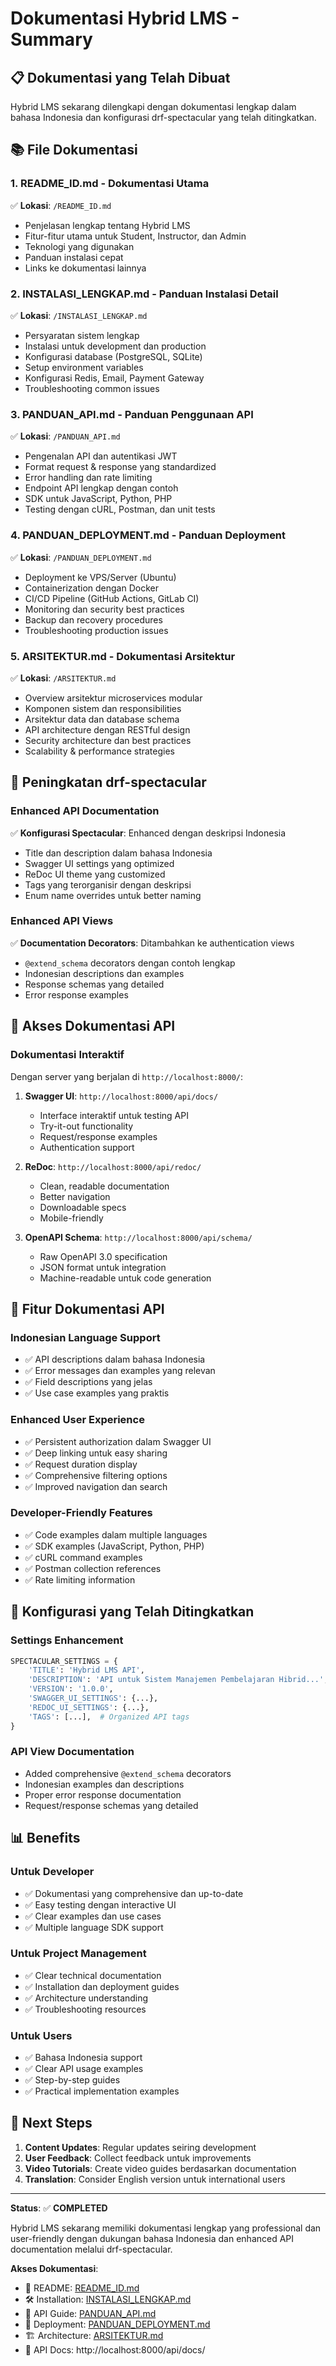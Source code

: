 # Dokumentasi Hybrid LMS - Summary

## 📋 Dokumentasi yang Telah Dibuat

Hybrid LMS sekarang dilengkapi dengan dokumentasi lengkap dalam bahasa Indonesia dan konfigurasi drf-spectacular yang telah ditingkatkan.

## 📚 File Dokumentasi

### 1. README_ID.md - Dokumentasi Utama

✅ **Lokasi**: `/README_ID.md`

- Penjelasan lengkap tentang Hybrid LMS
- Fitur-fitur utama untuk Student, Instructor, dan Admin
- Teknologi yang digunakan
- Panduan instalasi cepat
- Links ke dokumentasi lainnya

### 2. INSTALASI_LENGKAP.md - Panduan Instalasi Detail

✅ **Lokasi**: `/INSTALASI_LENGKAP.md`

- Persyaratan sistem lengkap
- Instalasi untuk development dan production
- Konfigurasi database (PostgreSQL, SQLite)
- Setup environment variables
- Konfigurasi Redis, Email, Payment Gateway
- Troubleshooting common issues

### 3. PANDUAN_API.md - Panduan Penggunaan API

✅ **Lokasi**: `/PANDUAN_API.md`

- Pengenalan API dan autentikasi JWT
- Format request & response yang standardized
- Error handling dan rate limiting
- Endpoint API lengkap dengan contoh
- SDK untuk JavaScript, Python, PHP
- Testing dengan cURL, Postman, dan unit tests

### 4. PANDUAN_DEPLOYMENT.md - Panduan Deployment

✅ **Lokasi**: `/PANDUAN_DEPLOYMENT.md`

- Deployment ke VPS/Server (Ubuntu)
- Containerization dengan Docker
- CI/CD Pipeline (GitHub Actions, GitLab CI)
- Monitoring dan security best practices
- Backup dan recovery procedures
- Troubleshooting production issues

### 5. ARSITEKTUR.md - Dokumentasi Arsitektur

✅ **Lokasi**: `/ARSITEKTUR.md`

- Overview arsitektur microservices modular
- Komponen sistem dan responsibilities
- Arsitektur data dan database schema
- API architecture dengan RESTful design
- Security architecture dan best practices
- Scalability & performance strategies

## 🚀 Peningkatan drf-spectacular

### Enhanced API Documentation

✅ **Konfigurasi Spectacular**: Enhanced dengan deskripsi Indonesia

- Title dan description dalam bahasa Indonesia
- Swagger UI settings yang optimized
- ReDoc UI theme yang customized
- Tags yang terorganisir dengan deskripsi
- Enum name overrides untuk better naming

### Enhanced API Views

✅ **Documentation Decorators**: Ditambahkan ke authentication views

- `@extend_schema` decorators dengan contoh lengkap
- Indonesian descriptions dan examples
- Response schemas yang detailed
- Error response examples

## 📖 Akses Dokumentasi API

### Dokumentasi Interaktif

Dengan server yang berjalan di `http://localhost:8000/`:

1. **Swagger UI**: `http://localhost:8000/api/docs/`

   - Interface interaktif untuk testing API
   - Try-it-out functionality
   - Request/response examples
   - Authentication support

2. **ReDoc**: `http://localhost:8000/api/redoc/`

   - Clean, readable documentation
   - Better navigation
   - Downloadable specs
   - Mobile-friendly

3. **OpenAPI Schema**: `http://localhost:8000/api/schema/`
   - Raw OpenAPI 3.0 specification
   - JSON format untuk integration
   - Machine-readable untuk code generation

## 🎯 Fitur Dokumentasi API

### Indonesian Language Support

- ✅ API descriptions dalam bahasa Indonesia
- ✅ Error messages dan examples yang relevan
- ✅ Field descriptions yang jelas
- ✅ Use case examples yang praktis

### Enhanced User Experience

- ✅ Persistent authorization dalam Swagger UI
- ✅ Deep linking untuk easy sharing
- ✅ Request duration display
- ✅ Comprehensive filtering options
- ✅ Improved navigation dan search

### Developer-Friendly Features

- ✅ Code examples dalam multiple languages
- ✅ SDK examples (JavaScript, Python, PHP)
- ✅ cURL command examples
- ✅ Postman collection references
- ✅ Rate limiting information

## 🔧 Konfigurasi yang Telah Ditingkatkan

### Settings Enhancement

```python
SPECTACULAR_SETTINGS = {
    'TITLE': 'Hybrid LMS API',
    'DESCRIPTION': 'API untuk Sistem Manajemen Pembelajaran Hibrid...',
    'VERSION': '1.0.0',
    'SWAGGER_UI_SETTINGS': {...},
    'REDOC_UI_SETTINGS': {...},
    'TAGS': [...],  # Organized API tags
}
```

### API View Documentation

- Added comprehensive `@extend_schema` decorators
- Indonesian examples dan descriptions
- Proper error response documentation
- Request/response schemas yang detailed

## 📊 Benefits

### Untuk Developer

- ✅ Dokumentasi yang comprehensive dan up-to-date
- ✅ Easy testing dengan interactive UI
- ✅ Clear examples dan use cases
- ✅ Multiple language SDK support

### Untuk Project Management

- ✅ Clear technical documentation
- ✅ Installation dan deployment guides
- ✅ Architecture understanding
- ✅ Troubleshooting resources

### Untuk Users

- ✅ Bahasa Indonesia support
- ✅ Clear API usage examples
- ✅ Step-by-step guides
- ✅ Practical implementation examples

## 🚀 Next Steps

1. **Content Updates**: Regular updates seiring development
2. **User Feedback**: Collect feedback untuk improvements
3. **Video Tutorials**: Create video guides berdasarkan documentation
4. **Translation**: Consider English version untuk international users

---

**Status**: ✅ **COMPLETED**

Hybrid LMS sekarang memiliki dokumentasi lengkap yang professional dan user-friendly dengan dukungan bahasa Indonesia dan enhanced API documentation melalui drf-spectacular.

**Akses Dokumentasi**:

- 📖 README: [README_ID.md](README_ID.md)
- 🛠 Installation: [INSTALASI_LENGKAP.md](INSTALASI_LENGKAP.md)
- 🔌 API Guide: [PANDUAN_API.md](PANDUAN_API.md)
- 🚀 Deployment: [PANDUAN_DEPLOYMENT.md](PANDUAN_DEPLOYMENT.md)
- 🏗 Architecture: [ARSITEKTUR.md](ARSITEKTUR.md)
- 📡 API Docs: http://localhost:8000/api/docs/
